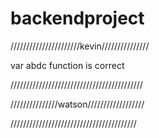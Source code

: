 # backendproject
//////////////////////kevin///////////////

var abdc
function is correct

//////////////////////////////////////////


///////////////watson//////////////////

////////////////////////////////////////


